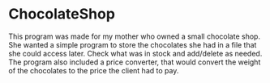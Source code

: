 # ChocolateShop


This program was made for my mother who owned a small chocolate shop. She wanted a simple program to store the chocolates she had in a file that she could access later. 
Check what was in stock and add/delete as needed. 
The program also included a price converter, that would convert the weight of the chocolates to the price the client had to pay. 
